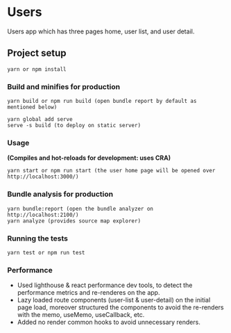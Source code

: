 # Users

Users app which has three pages home, user list, and user detail.

## Project setup

```
yarn or npm install
```

### Build and minifies for production

```
yarn build or npm run build (open bundle report by default as mentioned below)

yarn global add serve
serve -s build (to deploy on static server)
```

### Usage

**(Compiles and hot-reloads for development: uses CRA)**

```
yarn start or npm run start (the user home page will be opened over http://localhost:3000/)
```

### Bundle analysis for production

```
yarn bundle:report (open the bundle analyzer on http://localhost:2100/)
yarn analyze (provides source map explorer)
```

### Running the tests

```
yarn test or npm run test
```

### Performance

- Used lighthouse & react performance dev tools, to detect the performance metrics and re-renderes on the app.
- Lazy loaded route components (user-list & user-detail) on the initial page load, moreover structured the components to avoid the re-renders with the memo, useMemo, useCallback, etc.
- Added no render common hooks to avoid unnecessary renders.
